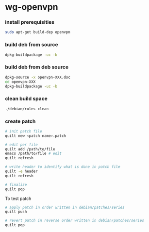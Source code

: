# wg-openvpn

### install prerequisities

```bash
sudo apt-get build-dep openvpn
```

### build deb from source

```bash
dpkg-buildpackage -uc -b
```

### build deb from deb source

```bash
dpkg-source -x openvpn-XXX.dsc
cd openvpn-XXX
dpkg-buildpackage -uc -b
```

### clean build space

```bash
./debian/rules clean
```

### create patch

```bash
# init patch file
quilt new <patch name>.patch

# edit per file
quilt add /path/to/file
emacs /path/to/file # edit
quilt refresh

# write header to identify what is done in patch file
quilt -e header
quilt refresh

# finalize
quilt pop
```

To test patch

```bash
# apply patch in order written in debian/patches/series
quilt push

# revert patch in reverse order written in debian/patches/series
quilt pop
```
